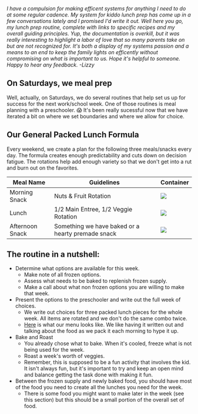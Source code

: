 *I have a compulsion for making efficent systems for anything I need to do at some regular cadence.  My system for kiddo lunch prep has come up in a few conversations lately and I promised I'd write it out.  Well here you go, my lunch prep routine, complete with links to specific recipes and my overall guiding principles.  Yup, the documentation is overkill, but it was really interesting to highlight a labor of love that so many parents take on but are not recognized for.  It's both a display of my systems passion and a means to an end to keep the family lights on efficently without compromising on what is important to us.  Hope it's helpful to someone.  Happy to hear any feedback.  -Lizzy*

## On Saturdays, we meal prep
Well, actually, on Saturdays, we do several routines that help set us up for success for the next work/school week.  One of those routines is meal planning with a preschooler. :scream:  It's been really sucessful now that we have iterated a bit on where we set boundaries and where we allow for choice.

## Our General Packed Lunch Formula
Every weekend, we create a plan for the following three meals/snacks every day.  The formula creates enough predictability and cuts down on decision fatigue.  The rotations help add enough variety so that we don't get into a rut and burn out on the favorites.

| Meal Name    | Guidelines     | Container  |
| ----------- | ----------- | ----------- |
| Morning Snack | Nuts & Fruit Rotation | [![](https://m.media-amazon.com/images/I/61OnIkjQv3L._AC_SL1500_.jpg)](https://www.amazon.com/Sistema-Attack-13-86oz-compartments-Container/dp/B01JWNF988/ref=sr_1_1?dchild=1&keywords=Sistema+Snack+Attack&qid=1630009760&sr=8-1) |
| Lunch | 1/2 Main Entree, 1/2 Veggie Rotation  | [![](https://m.media-amazon.com/images/I/81T0mcLNIzL._AC_SL1500_.jpg)](https://www.amazon.com/gp/product/B00NSJ88V8/ref=ppx_yo_dt_b_search_asin_image?ie=UTF8&psc=1) |
| Afternoon Snack | Something we have baked or a hearty premade snack | [![](https://m.media-amazon.com/images/I/81JSiBev3pL._AC_SL1500_.jpg)](https://www.amazon.com/gp/product/B00SJA8QNQ/ref=ppx_yo_dt_b_search_asin_image?ie=UTF8&psc=1) |

## The routine in a nutshell:

 - Determine what options are available for this week.
   - Make note of all frozen options.
   - Assess what needs to be baked to replenish frozen supply.
   - Make a call about what non frozen options you are willing to make that week.
 - Present the options to the preschooler and write out the full week of choices.
   - We write out choices for three packed lunch pieces for the whole week.  All items are rotated and we don't do the same combo twice.
   - [Here](https://user-images.githubusercontent.com/46985575/131226213-7741d2f3-fc3a-4332-afee-320612ae09da.jpeg) is what our menu looks like.  We like having it written out and talking about the food as we pack it each morning to hype it up.
 - Bake and Roast
   - You already chose what to bake.  When it's cooled, freeze what is not being used for the week.
   - Roast a week's worth of veggies.
   - Remember, this is supposed to be a fun activity that involves the kid.  It isn't always fun, but it's important to try and keep an open mind and balance getting the task done with making it fun.
 - Between the frozen supply and newly baked food, you should have most of the food you need to create all the lunches you need for the week.
   - There is some food you might want to make later in the week (see this section) but this should be a small portion of the overall set of food.
